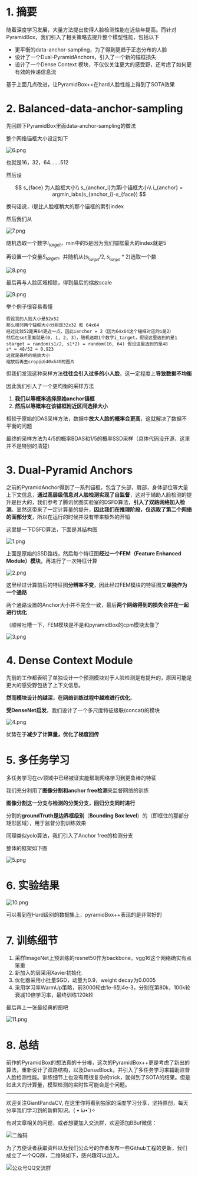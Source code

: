 # 1. 摘要

随着深度学习发展，大量方法提出使得人脸检测性能在近些年提高。而针对PyramidBox，我们引入了相关策略去提升整个模型性能，包括以下

- 更平衡的data-anchor-sampling，为了得到更趋于正态分布的人脸
- 设计了一个Dual-PyramidAnchors，引入了一个新的锚框损失
- 设计了一个Dense Context 模块，不仅仅关注更大的感受野，还考虑了如何更有效的传递信息流

基于上面几点改进，让PyramidBox++在hard人脸性能上得到了SOTA效果



# 2. Balanced-data-anchor-sampling

先回顾下PyramidBox里面data-anchor-sampling的做法

整个网络锚框大小设定如下

![6.png](https://img-blog.csdnimg.cn/20200629225950465.png#pic_center)



也就是16，32，64.......512

然后设

$$
s_{face} 为人脸框大小\\
s_{anchor_i}为第i个锚框大小\\
i_{anchor} = argmin_iabs(s_{anchor_i}-s_{face})
$$

换句话说，$i$是比人脸框稍大的那个锚框的索引index

然后我们从

![7.png](https://img-blog.csdnimg.cn/20200629230114233.png#pic_center)

随机选取一个数字$i_{target}$，min中的$5$是因为我们锚框最大的index就是5

再设置一个变量$S_{target}$，并随机从$(s_{i_{target}}/2, s_{i_{target}}*2)$选取一个数

![8.png](https://img-blog.csdnimg.cn/20200629230201682.png#pic_center)


最后再与人脸区域相除，得到最后的缩放scale

![9.png](https://img-blog.csdnimg.cn/20200629230244535.png#pic_center)


举个例子很容易看懂

```
假设我的人脸大小是52x52
那么相邻两个锚框大小分别是32x32 和 64x64
经过比较52距离64更近一点，因此ianchor = 2（因为64x64这个锚框对应的i是2）
然后在set里面就是(0, 1, 2, 3)，随机选取1个数字i_target，假设这里选到的是1
starget = random(s1/2, s1*2) = random(16, 64) 假设这里选到的是48
s* = 48/52 = 0.923
这就是最终的缩放大小
缩放后再去crop出640x640的图片
```

但我们发现这种采样方法**往往会引入过多的小人脸**，这一定程度上**导致数据不均衡**

因此我们引入了一个更均衡的采样方法

1. **我们以等概率选择原始anchor锚框**
2. **然后以等概率在该锚框附近区间选择大小**

相较于原始的DAS采样方法，数据中**放大人脸的概率会更高**，这就解决了数据不平衡的问题

最终的采样方法为4/5的概率BDAS和1/5的概率SSD采样（具体代码没开源，这里并不是特别的清楚）

# 3. Dual-Pyramid Anchors

之前的PyramidAnchor得到了一系列锚框，包含了头部，肩部，身体部位等大量上下文信息，**通过高层级信息对人脸检测实现了自监督**，这对于辅助人脸检测的提升是巨大的，我们参考了腾讯优图实验室的DSFD算法，**引入了双路网络加入检测**。显然这带来了一定计算量的提升，**因此我们在推理阶段，仅选取了第二个网络的面部分支**，所以在运行的时候并没有带来额外的开销



这里提一下DSFD算法，下面是其结构图

![1.png](https://img-blog.csdnimg.cn/2020062923102261.png?x-oss-process=image/watermark,type_ZmFuZ3poZW5naGVpdGk,shadow_10,text_aHR0cHM6Ly9ibG9nLmNzZG4ubmV0L2p1c3Rfc29ydA==,size_16,color_FFFFFF,t_70#pic_center)

上面是原始的SSD路线，然后每个特征图**经过一个FEM（Feature Enhanced Module）模块**，再进行了一次特征计算

![2.png](https://img-blog.csdnimg.cn/2020062923103710.png?x-oss-process=image/watermark,type_ZmFuZ3poZW5naGVpdGk,shadow_10,text_aHR0cHM6Ly9ibG9nLmNzZG4ubmV0L2p1c3Rfc29ydA==,size_16,color_FFFFFF,t_70#pic_center)

这里经过计算前后的特征图**分辨率不变**，因此经过FEM模块的特征图又**单独作为一个通路**

两个通路设置的Anchor大小并不完全一致，最后**两个网络得到的损失合并在一起进行优化**

（顺带吐槽一下，FEM模块是不是和pyramidBox的cpm模块太像了

![3.png](https://img-blog.csdnimg.cn/2020062923105588.png?x-oss-process=image/watermark,type_ZmFuZ3poZW5naGVpdGk,shadow_10,text_aHR0cHM6Ly9ibG9nLmNzZG4ubmV0L2p1c3Rfc29ydA==,size_16,color_FFFFFF,t_70#pic_center)

# 4. Dense Context Module

先前的工作都表明了单独设计一个预测模块对于人脸检测是有提升的，原因可能是更大的感受野包括了上下文信息。

**然而模块设计的越深，在网络训练过程中越难进行优化**。

**受DenseNet启发**，我们设计了一个多尺度特征级联(concat)的模块

![4.png](https://img-blog.csdnimg.cn/2020062923112424.png?x-oss-process=image/watermark,type_ZmFuZ3poZW5naGVpdGk,shadow_10,text_aHR0cHM6Ly9ibG9nLmNzZG4ubmV0L2p1c3Rfc29ydA==,size_16,color_FFFFFF,t_70#pic_center)

优势在于**减少了计算量，优化了梯度回传**

# 5. 多任务学习

多任务学习在cv领域中已经被证实能帮助网络学习到更鲁棒的特征

我们充分利用了**图像分割和anchor free检测**来监督网络的训练

**图像分割这一分支与检测的分类分支，回归分支同时进行**

分割的**groundTruth是边界框级别**（**Bounding Box level**）的（即框住的那部分矩形区域），用于监督分割训练效果

同理类似yolo算法，我们引入了Anchor free的检测分支



整体的框架如下图

![5.png](https://img-blog.csdnimg.cn/20200629231216852.png?x-oss-process=image/watermark,type_ZmFuZ3poZW5naGVpdGk,shadow_10,text_aHR0cHM6Ly9ibG9nLmNzZG4ubmV0L2p1c3Rfc29ydA==,size_16,color_FFFFFF,t_70#pic_center)

# 6. 实验结果

![10.png](https://img-blog.csdnimg.cn/20200629231312432.png?x-oss-process=image/watermark,type_ZmFuZ3poZW5naGVpdGk,shadow_10,text_aHR0cHM6Ly9ibG9nLmNzZG4ubmV0L2p1c3Rfc29ydA==,size_16,color_FFFFFF,t_70#pic_center)

可以看到在Hard级别的数据集上，pyramidBox++表现的是非常好的

# 7. 训练细节

1. 采样ImageNet上预训练的resnet50作为backbone，vgg16这个网络确实有点笨重
2. 新加入的层采用Xavier初始化
3. 优化器采用小批量SGD，动量为0.9，weight decay为0.0005
4. 采用学习率WarmUp策略，前3000轮由1e-6到4e-3，分别在第80k，100k轮衰减10倍学习率，最终训练120k轮

最后再上一张最经典的图吧

![11.png](https://img-blog.csdnimg.cn/20200629231417657.png?x-oss-process=image/watermark,type_ZmFuZ3poZW5naGVpdGk,shadow_10,text_aHR0cHM6Ly9ibG9nLmNzZG4ubmV0L2p1c3Rfc29ydA==,size_16,color_FFFFFF,t_70#pic_center)

# 8. 总结

前作的PyramidBox的想法真的十分棒，这次的PyramidBox++更是考虑了新出的算法，重新设计了双路结构，以及DenseBlock，并引入了多任务学习来辅助监督人脸检测性能。训练细节上也没有用很复杂的trick，就得到了SOTA的结果。但是如此大的计算量，模型检测的实时性可能会是个问题。

-----------------------------------------------------------------------------------------------
欢迎关注GiantPandaCV, 在这里你将看到独家的深度学习分享，坚持原创，每天分享我们学习到的新鲜知识。( • ̀ω•́ )✧

有对文章相关的问题，或者想要加入交流群，欢迎添加BBuf微信：

![二维码](https://img-blog.csdnimg.cn/20200110234905879.png?x-oss-process=image/watermark,type_ZmFuZ3poZW5naGVpdGk,shadow_10,text_aHR0cHM6Ly9ibG9nLmNzZG4ubmV0L2p1c3Rfc29ydA==,size_16,color_FFFFFF,t_70)

为了方便读者获取资料以及我们公众号的作者发布一些Github工程的更新，我们成立了一个QQ群，二维码如下，感兴趣可以加入。

![公众号QQ交流群](https://img-blog.csdnimg.cn/20200517190745584.png#pic_center)